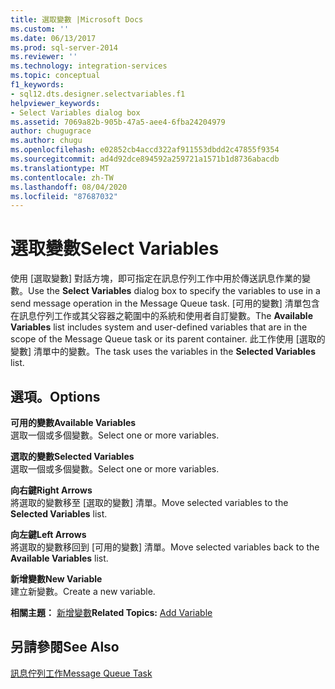 ```yaml
---
title: 選取變數 |Microsoft Docs
ms.custom: ''
ms.date: 06/13/2017
ms.prod: sql-server-2014
ms.reviewer: ''
ms.technology: integration-services
ms.topic: conceptual
f1_keywords:
- sql12.dts.designer.selectvariables.f1
helpviewer_keywords:
- Select Variables dialog box
ms.assetid: 7069a82b-905b-47a5-aee4-6fba24204979
author: chugugrace
ms.author: chugu
ms.openlocfilehash: e02852cb4accd322af911553dbdd2c47855f9354
ms.sourcegitcommit: ad4d92dce894592a259721a1571b1d8736abacdb
ms.translationtype: MT
ms.contentlocale: zh-TW
ms.lasthandoff: 08/04/2020
ms.locfileid: "87687032"
---
```

# <a name="select-variables"></a><span data-ttu-id="a5500-102">選取變數</span><span class="sxs-lookup"><span data-stu-id="a5500-102">Select Variables</span></span>
  <span data-ttu-id="a5500-103">使用 [選取變數]  對話方塊，即可指定在訊息佇列工作中用於傳送訊息作業的變數。</span><span class="sxs-lookup"><span data-stu-id="a5500-103">Use the **Select Variables** dialog box to specify the variables to use in a send message operation in the Message Queue task.</span></span> <span data-ttu-id="a5500-104">[可用的變數]  清單包含在訊息佇列工作或其父容器之範圍中的系統和使用者自訂變數。</span><span class="sxs-lookup"><span data-stu-id="a5500-104">The **Available Variables** list includes system and user-defined variables that are in the scope of the Message Queue task or its parent container.</span></span> <span data-ttu-id="a5500-105">此工作使用 [選取的變數]  清單中的變數。</span><span class="sxs-lookup"><span data-stu-id="a5500-105">The task uses the variables in the **Selected Variables** list.</span></span>  
  
## <a name="options"></a><span data-ttu-id="a5500-106">選項。</span><span class="sxs-lookup"><span data-stu-id="a5500-106">Options</span></span>  
 <span data-ttu-id="a5500-107">**可用的變數**</span><span class="sxs-lookup"><span data-stu-id="a5500-107">**Available Variables**</span></span>  
 <span data-ttu-id="a5500-108">選取一個或多個變數。</span><span class="sxs-lookup"><span data-stu-id="a5500-108">Select one or more variables.</span></span>  
  
 <span data-ttu-id="a5500-109">**選取的變數**</span><span class="sxs-lookup"><span data-stu-id="a5500-109">**Selected Variables**</span></span>  
 <span data-ttu-id="a5500-110">選取一個或多個變數。</span><span class="sxs-lookup"><span data-stu-id="a5500-110">Select one or more variables.</span></span>  
  
 <span data-ttu-id="a5500-111">**向右鍵**</span><span class="sxs-lookup"><span data-stu-id="a5500-111">**Right Arrows**</span></span>  
 <span data-ttu-id="a5500-112">將選取的變數移至 [選取的變數]  清單。</span><span class="sxs-lookup"><span data-stu-id="a5500-112">Move selected variables to the **Selected Variables** list.</span></span>  
  
 <span data-ttu-id="a5500-113">**向左鍵**</span><span class="sxs-lookup"><span data-stu-id="a5500-113">**Left Arrows**</span></span>  
 <span data-ttu-id="a5500-114">將選取的變數移回到 [可用的變數]  清單。</span><span class="sxs-lookup"><span data-stu-id="a5500-114">Move selected variables back to the **Available Variables** list.</span></span>  
  
 <span data-ttu-id="a5500-115">**新增變數**</span><span class="sxs-lookup"><span data-stu-id="a5500-115">**New Variable**</span></span>  
 <span data-ttu-id="a5500-116">建立新變數。</span><span class="sxs-lookup"><span data-stu-id="a5500-116">Create a new variable.</span></span>  
  
 <span data-ttu-id="a5500-117">**相關主題：** [新增變數](../../2014/integration-services/add-variable.md)</span><span class="sxs-lookup"><span data-stu-id="a5500-117">**Related Topics:** [Add Variable](../../2014/integration-services/add-variable.md)</span></span>  
  
## <a name="see-also"></a><span data-ttu-id="a5500-118">另請參閱</span><span class="sxs-lookup"><span data-stu-id="a5500-118">See Also</span></span>  
 [<span data-ttu-id="a5500-119">訊息佇列工作</span><span class="sxs-lookup"><span data-stu-id="a5500-119">Message Queue Task</span></span>](control-flow/message-queue-task.md)  
  
  
